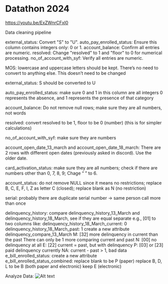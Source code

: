 # Datathon 2024
https://youtu.be/ExZWnrCFxI0

Data cleaning pipeline

external_status: Convert "S" to "U".
auto_pay_enrolled_status: Ensure this column contains integers only: 0 or 1.
account_balance: Confirm all entries are numeric.
resolved: Change "resolved" to 1 and "floor" to 0 for numerical processing.
no_of_account_with_syf: Verify all entries are numeric.


MOS: lowercase and uppercase letters should be kept. There’s no need to convert to anything else. This doesn’t need to be changed

external_status: S should be converted to U

auto_pay_enrolled_status: make sure 0 and 1 in this column are all integers 0 represents the absence, and 1 represents the presence of that category

account_balance:  Do not remove null rows; make sure they are all numbers, not words

resolved: convert resolved to be 1, floor to be 0 (number) (this is for simpler calculations)

no_of_account_with_syf: make sure they are numbers

account_open_date_13_march and account_open_date_18_march: There are 2 rows with different open dates (previously asked in discord). Use the older date. 

card_activation_status: make sure they are all numbers; check if there are numbers other than 0, 7, 8, 9; Chage “ ” to 6.

account_status: do not remove NULL since it means no restrictions; replace B, C, E, F, I, Z as letter C (closed); replace blank as N (no restriction)

serial: probably there are duplicate serial number -> same person call more than once

delinquency_history:
  compare delinquency_history_13_March and delinquency_history_18_March, see if they are equal
  separate e.g., [01] to two columns like: 
    delinquency_history_18_March_current: 0
    delinquency_history_18_March_past: 1
  create a new attribute delinquency_compare_13_March
    M: [32] more delinquency in current than the past
      There can only be 1 more comparing current and past
    N: [00] no delinquency at all
    E: [22] current = past, but with delinquency
    P: [03] or [23] paid delinquency currently
    NA: current - past > 1, bad data
  e_bill_enrolled_status:
    create a new attribute e_bill_enrolled_status_combined:
      replace blank to be P (paper)
      replace B, D, L to be B (both paper and electronic)
      keep E (electronic)

Analyze Data:
![Alt text](file:///Users/ziqixu/Desktop/Screenshot%202024-04-04%20at%2020.47.48.png)






















